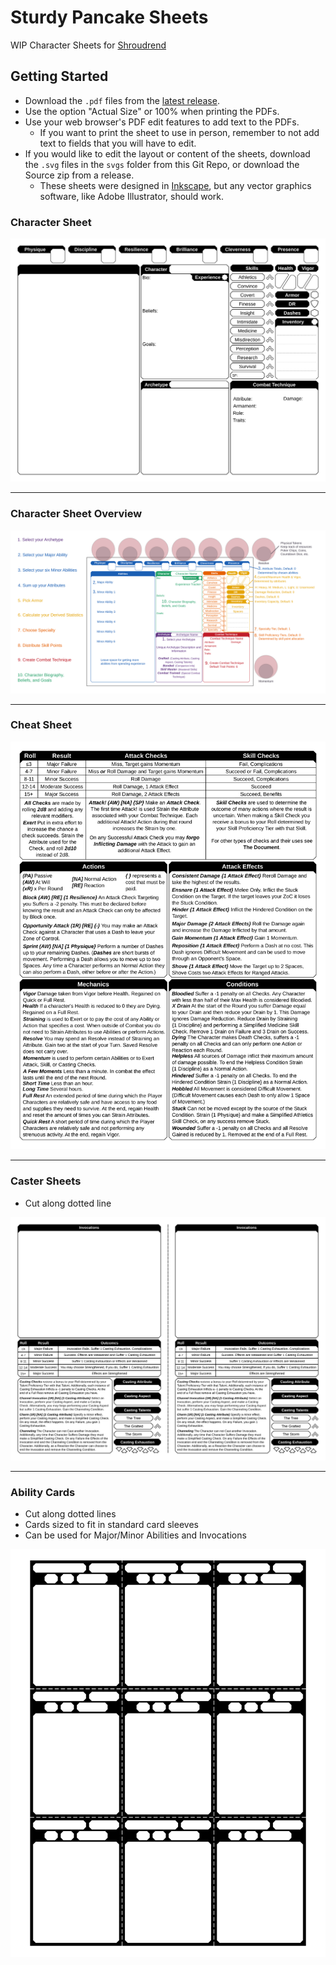 # Sturdy Pancake Sheets

WIP Character Sheets for [Shroudrend](https://github.com/iclasen/sturdy-pancake)

## **Getting Started**

- Download the `.pdf` files from the [latest release](https://github.com/zeroskull/sturdy-pancake-sheets/releases/latest).
- Use the option "Actual Size" or 100% when printing the PDFs.
- Use your web browser's PDF edit features to add text to the PDFs.
  - If you want to print the sheet to use in person, remember to not add text to fields that you will have to edit.
- If you would like to edit the layout or content of the sheets, download the `.svg` files in the `svgs` folder from this Git Repo, or download the Source zip from a release.
  - These sheets were designed in [Inkscape](https://inkscape.org/), but any vector graphics software, like Adobe Illustrator, should work.

### Character Sheet

![Character Sheet](svgs/character-sheet-traditional.svg)

---

### Character Sheet Overview

![Character Sheet Overview](svgs/character-sheet-overview.svg)

---

### Cheat Sheet

![Cheat Sheet](svgs/cheat-sheet-traditional.svg)

---

### Caster Sheets

- Cut along dotted line

![Caster Sheet](svgs/casting-traditional.svg)

---

### Ability Cards

- Cut along dotted lines
- Cards sized to fit in standard card sleeves
- Can be used for Major/Minor Abilities and Invocations

![Ability Cards](svgs/ability-cards.svg)

